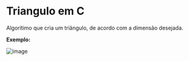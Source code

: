 # Triangulo em C
Algorítimo que cria um triângulo, de acordo com a dimensão desejada.

**Exemplo:** 

![image](https://user-images.githubusercontent.com/67654551/136712721-015a30b5-131a-4a0d-adac-dd1c049bc20f.png)
